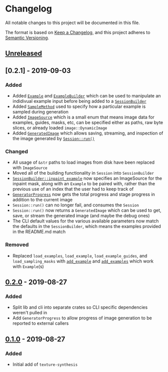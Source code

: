 # Changelog
All notable changes to this project will be documented in this file.

The format is based on [Keep a Changelog](https://keepachangelog.com/en/1.0.0/),
and this project adheres to [Semantic Versioning](https://semver.org/spec/v2.0.0.html).

## [Unreleased]

## [0.2.1] - 2019-09-03
### Added
- Added [`Example`](https://github.com/EmbarkStudios/texture-synthesis/blob/7e65b8abb9508841e7acf758cb79dd3f49aac28e/lib/src/lib.rs#L247) and [`ExampleBuilder`](https://github.com/EmbarkStudios/texture-synthesis/blob/7e65b8abb9508841e7acf758cb79dd3f49aac28e/lib/src/lib.rs#L208) which can be used to manipulate an indidivual
example input before being added to a [`SessionBuilder`](https://github.com/EmbarkStudios/texture-synthesis/blob/7e65b8abb9508841e7acf758cb79dd3f49aac28e/lib/src/lib.rs#L342)
- Added [`SampleMethod`](https://github.com/EmbarkStudios/texture-synthesis/blob/7e65b8abb9508841e7acf758cb79dd3f49aac28e/lib/src/lib.rs#L158) used to specify how a particular example is sampled during generation
- Added [`ImageSource`](https://github.com/EmbarkStudios/texture-synthesis/blob/7e65b8abb9508841e7acf758cb79dd3f49aac28e/lib/src/utils.rs#L6) which is a small enum that means image data for examples, guides,
masks, etc, can be specified either as paths, raw byte slices, or already loaded `image::DynamicImage`
- Added [`GeneratedImage`](https://github.com/EmbarkStudios/texture-synthesis/blob/7e65b8abb9508841e7acf758cb79dd3f49aac28e/lib/src/lib.rs#L103) which allows saving, streaming, and inspection of the image
generated by [`Session::run()`](https://github.com/EmbarkStudios/texture-synthesis/blob/7e65b8abb9508841e7acf758cb79dd3f49aac28e/lib/src/lib.rs#L736)

### Changed
- All usage of `&str` paths to load images from disk have been replaced with `ImageSource`
- Moved all of the building functionality in `Session` into `SessionBuilder`
- [`SessionBuilder::inpaint_example`](https://github.com/EmbarkStudios/texture-synthesis/blob/7e65b8abb9508841e7acf758cb79dd3f49aac28e/lib/src/lib.rs#L410) now specifies an ImageSource for the 
inpaint mask, along with an `Example` to be paired with, rather than the previous use of an index that 
the user had to keep track of
- [`GeneratorProgress`](https://github.com/EmbarkStudios/texture-synthesis/blob/7e65b8abb9508841e7acf758cb79dd3f49aac28e/lib/src/lib.rs#L789) now gets the total progress and stage progress in addition to the current image
- `Session::run()` can no longer fail, and consumes the `Session`
- `Session::run()` now returns a `GeneratedImage` which can be used to get, save, or
stream the generated image (and maybe the debug ones)
- The CLI default values for the various available parameters now match the defaults
in the `SessionBuilder`, which means the examples provided in the README.md match

### Removed
- Replaced `load_examples`, `load_example`, `load_example_guides`, and `load_sampling_masks` with
[`add_example`](https://github.com/EmbarkStudios/texture-synthesis/blob/7e65b8abb9508841e7acf758cb79dd3f49aac28e/lib/src/lib.rs#L366) and [`add_examples`](https://github.com/EmbarkStudios/texture-synthesis/blob/7e65b8abb9508841e7acf758cb79dd3f49aac28e/lib/src/lib.rs#L382) which work with `Example`(s)

## [0.2.0] - 2019-08-27
### Added
- Split lib and cli into separate crates so CLI specific dependencies
weren't pulled in
- Add `GeneratorProgress` to allow progress of image generation to be reported to external
callers

## [0.1.0] - 2019-08-27
### Added
- Initial add of `texture-synthesis`

[Unreleased]: https://github.com/EmbarkStudios/texture-synthesis/compare/0.2.0...HEAD
[0.2.0]: https://github.com/EmbarkStudios/texture-synthesis/compare/0.1.0...0.2.0
[0.1.0]: https://github.com/EmbarkStudios/texture-synthesis/releases/tag/0.1.0

